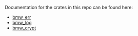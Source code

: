 Documentation for the crates in this repo can be found here:

* [bmw_err](https://37miners.github.io/bmw/doc/bmw_err/index.html)
* [bmw_log](https://37miners.github.io/bmw/doc/bmw_log/index.html)
* [bmw_crypt](https://37miners.github.io/bmw/doc/bmw_crypt/index.html)
